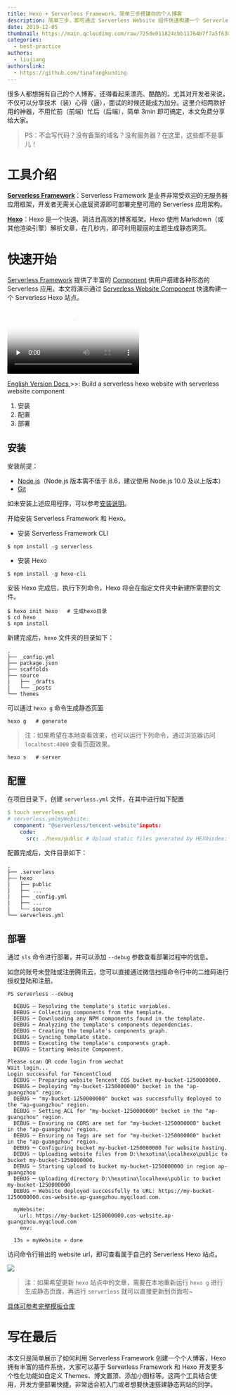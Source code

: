```yaml
---
title: Hexo + Serverless Framework，简单三步搭建你的个人博客
description: 简单三步，即可通过 Serverless Website 组件快速构建一个 Serverless Hexo 站点。
date: 2019-12-05
thumbnail: https://main.qcloudimg.com/raw/725de011824cbb11764b7f7a5f63034c.png
categories:
  - best-practice
authors:
  - liujiang
authorslink:
  - https://github.com/tinafangkunding
---
```


很多人都想拥有自己的个人博客，还得看起来漂亮、酷酷的。尤其对开发者来说，不仅可以分享技术（装）心得（逼），面试的时候还能成为加分。这里介绍两款好用的神器，不用忙前（前端）忙后（后端），简单 3min 即可搞定，本文免费分享给大家。

> PS：不会写代码？没有备案的域名？没有服务器？在这里，这些都不是事儿！

# 工具介绍
**[Serverless Framework](https://github.com/serverless/serverless)**：Serverless Framework 是业界非常受欢迎的无服务器应用框架，开发者无需关心底层资源即可部署完整可用的 Serverless 应用架构。

**[Hexo](https://hexo.io/zh-cn/)**：Hexo 是一个快速、简洁且高效的博客框架。Hexo 使用 Markdown（或其他渲染引擎）解析文章，在几秒内，即可利用靓丽的主题生成静态网页。

# 快速开始
 [Serverless Framework](https://github.com/serverless/serverless) 提供了丰富的 [Component](https://github.com/serverless/components) 供用户搭建各种形态的 Serverless 应用。本文将演示通过 [Serverless Website Component](https://github.com/serverless-components/tencent-website) 快速构建一个 Serverless Hexo 站点。
 
<video id="video" controls="" preload="none" poster="https://main.qcloudimg.com/raw/224b4cd7be63b7f7843b8cba8fda8052.png">
      <source id="mp4" src="https://video-1251001047.cos.ap-chengdu.myqcloud.com/serverless-hexo.mp4" type="video/mp4">
      </video>

[English Version Docs ](https://github.com/tinafangkunding/serverless-hexo/blob/master/README_EN.md)>>: Build a serverless hexo website with serverless website component

1. 安装
2. 配置
3. 部署

## 安装
安装前提：
- [Node.js](https://nodejs.org/en/)（Node.js 版本需不低于 8.6，建议使用 Node.js 10.0 及以上版本）
- [Git](https://git-scm.com/)

如未安装上述应用程序，可以参考[安装说明](https://hexo.io/zh-cn/docs/)。

开始安装 Serverless Framework 和 Hexo。

- 安装 Serverless Framework CLI

```
$ npm install -g serverless
```

- 安装 Hexo

```
$ npm install -g hexo-cli
```

安装 Hexo 完成后，执行下列命令，Hexo 将会在指定文件夹中新建所需要的文件。

```
$ hexo init hexo   # 生成hexo目录
$ cd hexo
$ npm install
```

新建完成后，`hexo` 文件夹的目录如下：

```
.
├── _config.yml
├── package.json
├── scaffolds
├── source
|   ├── _drafts
|   └── _posts
└── themes
```

可以通过 `hexo g` 命令生成静态页面

```
hexo g   # generate
```

> 注：如果希望在本地查看效果，也可以运行下列命令，通过浏览器访问 `localhost:4000` 查看页面效果。

```
hexo s   # server
```

## 配置

在项目目录下，创建 `serverless.yml` 文件，在其中进行如下配置

```yaml
$ touch serverless.yml
# serverless.ymlmyWebsite:
  component: "@serverless/tencent-website"inputs:
    code:
      src: ./hexo/public # Upload static files generated by HEXOindex: index.htmlerror: index.htmlregion: ap-guangzhoubucketName: my-bucket
```

配置完成后，文件目录如下：

```
.
├── .serverless
├── hexo
|   ├── public
|   ├── ...
|   ├── _config.yml
|   ├── ...
|   └── source
└── serverless.yml
```

## 部署
通过 `sls` 命令进行部署，并可以添加 `--debug` 参数查看部署过程中的信息。

如您的账号未登陆或注册腾讯云，您可以直接通过微信扫描命令行中的二维码进行授权登陆和注册。

```
PS serverless --debug

  DEBUG ─ Resolving the template's static variables.
  DEBUG ─ Collecting components from the template.
  DEBUG ─ Downloading any NPM components found in the template.
  DEBUG ─ Analyzing the template's components dependencies.
  DEBUG ─ Creating the template's components graph.
  DEBUG ─ Syncing template state.
  DEBUG ─ Executing the template's components graph.
  DEBUG ─ Starting Website Component.

Please scan QR code login from wechat
Wait login...
Login successful for TencentCloud
  DEBUG ─ Preparing website Tencent COS bucket my-bucket-1250000000.
  DEBUG ─ Deploying "my-bucket-1250000000" bucket in the "ap-guangzhou" region.
  DEBUG ─ "my-bucket-1250000000" bucket was successfully deployed to the "ap-guangzhou" region.
  DEBUG ─ Setting ACL for "my-bucket-1250000000" bucket in the "ap-guangzhou" region.
  DEBUG ─ Ensuring no CORS are set for "my-bucket-1250000000" bucket in the "ap-guangzhou" region.
  DEBUG ─ Ensuring no Tags are set for "my-bucket-1250000000" bucket in the "ap-guangzhou" region.
  DEBUG ─ Configuring bucket my-bucket-1250000000 for website hosting.
  DEBUG ─ Uploading website files from D:\hexotina\localhexo\public to bucket my-bucket-1250000000.
  DEBUG ─ Starting upload to bucket my-bucket-1250000000 in region ap-guangzhou
  DEBUG ─ Uploading directory D:\hexotina\localhexo\public to bucket my-bucket-1250000000
  DEBUG ─ Website deployed successfully to URL: https://my-bucket-1250000000.cos-website.ap-guangzhou.myqcloud.com.

  myWebsite:
    url: https://my-bucket-1250000000.cos-website.ap-guangzhou.myqcloud.com
    env:

  13s » myWebsite » done
```

访问命令行输出的 website url，即可查看属于自己的 Serverless Hexo 站点。

![](https://main.qcloudimg.com/raw/168a86cf7747ce1cfa1dbb8b730d2f75.png)

> 注：如果希望更新 `hexo` 站点中的文章，需要在本地重新运行 `hexo g` 进行生成静态页面，再运行 `serverless` 就可以直接更新到页面啦~

[具体可参考完整模板仓库](https://github.com/tinafangkunding/serverless-hexo)

# 写在最后

本文只是简单展示了如何利用 Serverless Framework 创建一个个人博客，Hexo 拥有丰富的插件系统，大家可以基于 Serverless Framework 和 Hexo 开发更多个性化功能如自定义 Themes、博文置顶、添加小图标等。这两个工具结合使用，开发方便部署快捷，非常适合初入门或者想要快速搭建静态网站的同学。
